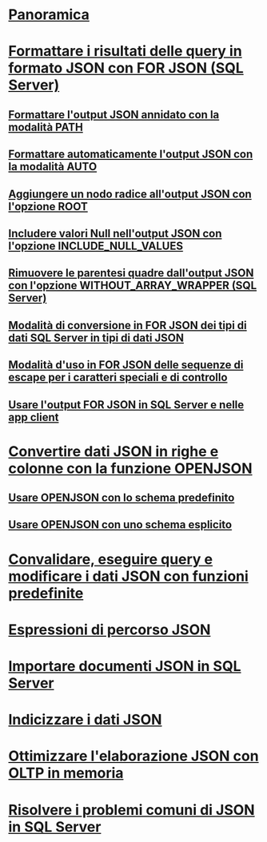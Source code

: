 # [Panoramica](json-data-sql-server.md)  
# [Formattare i risultati delle query in formato JSON con FOR JSON (SQL Server)](format-query-results-as-json-with-for-json-sql-server.md)  
## [Formattare l'output JSON annidato con la modalità PATH](format-nested-json-output-with-path-mode-sql-server.md)  
## [Formattare automaticamente l'output JSON con la modalità AUTO](format-json-output-automatically-with-auto-mode-sql-server.md)  
## [Aggiungere un nodo radice all'output JSON con l'opzione ROOT](add-a-root-node-to-json-output-with-the-root-option-sql-server.md)  
## [Includere valori Null nell'output JSON con l'opzione INCLUDE_NULL_VALUES](include-null-values-in-json-include-null-values-option.md)  
## [Rimuovere le parentesi quadre dall'output JSON con l'opzione WITHOUT_ARRAY_WRAPPER (SQL Server)](remove-square-brackets-from-json-without-array-wrapper-option.md)  
## [Modalità di conversione in FOR JSON dei tipi di dati SQL Server in tipi di dati JSON](how-for-json-converts-sql-server-data-types-to-json-data-types-sql-server.md)  
## [Modalità d'uso in FOR JSON delle sequenze di escape per i caratteri speciali e di controllo](how-for-json-escapes-special-characters-and-control-characters-sql-server.md)  
## [Usare l'output FOR JSON in SQL Server e nelle app client](use-for-json-output-in-sql-server-and-in-client-apps-sql-server.md)  
# [Convertire dati JSON in righe e colonne con la funzione OPENJSON](convert-json-data-to-rows-and-columns-with-openjson-sql-server.md)  
## [Usare OPENJSON con lo schema predefinito](use-openjson-with-the-default-schema-sql-server.md)  
## [Usare OPENJSON con uno schema esplicito](use-openjson-with-an-explicit-schema-sql-server.md)  
# [Convalidare, eseguire query e modificare i dati JSON con funzioni predefinite](validate-query-and-change-json-data-with-built-in-functions-sql-server.md)  
# [Espressioni di percorso JSON](json-path-expressions-sql-server.md)  
# [Importare documenti JSON in SQL Server](import-json-documents-into-sql-server.md)  
# [Indicizzare i dati JSON](index-json-data.md)  
# [Ottimizzare l'elaborazione JSON con OLTP in memoria](optimize-json-processing-with-in-memory-oltp.md)  
# [Risolvere i problemi comuni di JSON in SQL Server](solve-common-issues-with-json-in-sql-server.md)  
